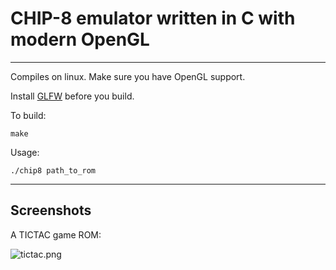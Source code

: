 # CHIP-8 emulator written in C with modern OpenGL

***

Compiles on linux. Make sure you have OpenGL support.

Install [GLFW](https://www.glfw.org/) before you build.

To build:

```make```

Usage:

```./chip8 path_to_rom```

***

## Screenshots

A TICTAC game ROM:

![tictac.png](https://www.github.com/agentelement/CHIP-8/raw/master/screenshots/tictac.png)

